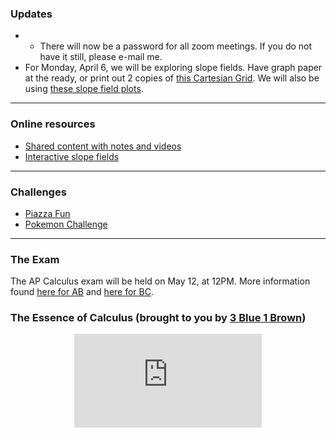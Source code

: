 ### Updates
* * There will now be a password for all zoom meetings. If you do not have it still, please e-mail me.
* For Monday, April 6, we will be exploring slope fields. Have graph paper at the ready, or print out 2 copies of <a href="https://vchan2.github.io/Calculus/Cartesian_grid3x3.pdf"> this Cartesian Grid</a>. We will also be using  <a href="https://vchan2.github.io/Calculus/Slope_Fields.pdf"> these slope field plots</a>.

---

### Online resources

* <a href="https://drive.google.com/drive/folders/1ekaLMvkDQc4mT82x0QFs_Nmo8b33312p?usp=sharing"> Shared content with notes and videos </a>
* [Interactive slope fields](SlopeFields.md)

---

### Challenges 

* <a href="https://MerrickMath.github.io/Calculus/Projects/PiazzaFun.pdf"> Piazza Fun </a>
* <a href="https://MerrickMath.github.io/MerrickMath.github.io-PokemonChallenge/"> Pokemon Challenge</a> 

---

### The Exam
The AP Calculus exam will be held on May 12, at 12PM. More information found <a href="https://vchan2.github.io/Calculus/ABCalculusexam2020.pdf"> here for AB</a> and <a href="https://vchan2.github.io/Calculus/BCCalculusexam2020.pdf"> here for BC</a>. 

### The Essence of Calculus (brought to you by <a href="https://www.youtube.com/channel/UCYO_jab_esuFRV4b17AJtAw"> 3 Blue 1 Brown</a>)
<p align="center"> 
  <iframe src="https://www.youtube.com/embed/WUvTyaaNkzM" frameborder="0" allow="accelerometer; autoplay; encrypted-media; gyroscope; picture-in-picture" allowfullscreen class="vid"></iframe> </p>
